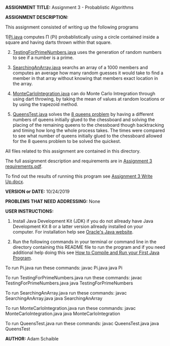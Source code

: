 **ASSIGNMENT TITLE:** Assignment 3 - Probablistic Algorithms

**ASSIGNMENT DESCRIPTION:**

This assignment consisted of writing up the following programs

1)[Pi.java](https://github.com/AdamSchaible/MSU_Denver/blob/master/CS%204050%20Algorithms%20%26%20Algorithm%20Analysis%20(Fall%202019)/Assignment%203%20-%20Probabilistic%20Algorithms/Pi.java)   computes Π (Pi) probablistically using a circle contained inside a square and having darts thrown within that square.

2) [TestingForPrimeNumbers.java](https://github.com/AdamSchaible/MSU_Denver/blob/master/CS%204050%20Algorithms%20%26%20Algorithm%20Analysis%20(Fall%202019)/Assignment%203%20-%20Probabilistic%20Algorithms/TestingForPrimeNumbers.java)  uses the generation of random numbers to see if a number is a prime.

3) [SearchingAnArray.java](https://github.com/AdamSchaible/MSU_Denver/blob/master/CS%204050%20Algorithms%20%26%20Algorithm%20Analysis%20(Fall%202019)/Assignment%203%20-%20Probabilistic%20Algorithms/SearchingAnArray.java) searchs an array of a 1000 members and computes an average how many random guesses it would take to find a member in that array without knowing that members exact location in the array.

4) [MonteCarloIntegration.java](https://github.com/AdamSchaible/MSU_Denver/blob/master/CS%204050%20Algorithms%20%26%20Algorithm%20Analysis%20(Fall%202019)/Assignment%203%20-%20Probabilistic%20Algorithms/MonteCarloIntegration.java) can do Monte Carlo Intregration through using dart throwing, by taking the mean of values at random locations or by using the trapezoid method.

5) [QueensTest.java](https://github.com/AdamSchaible/MSU_Denver/blob/master/CS%204050%20Algorithms%20%26%20Algorithm%20Analysis%20(Fall%202019)/Assignment%203%20-%20Probabilistic%20Algorithms/QueensTest.java)  solves the [8 queens problem](https://en.wikipedia.org/wiki/Eight_queens_puzzle)  by having a different numbers of queens initially glued to the chessboard and solving the placing of the remaining queens to the chessboard though backtracking and timing how long the whole process takes. The times were compared to see what number of queens initially glued to the chessboard allowed for the 8 queens problem to be solved the quickest.

All files related to this assignment are contained in this directory.

The full assignment description and requirements are in [Assignment 3 requirements.pdf](https://github.com/AdamSchaible/MSU_Denver/blob/master/CS%204050%20Algorithms%20%26%20Algorithm%20Analysis%20(Fall%202019)/Assignment%203%20-%20Probabilistic%20Algorithms/Assignment%203%20requirements.pdf).

To find out the results of running this program see [Assignment 3 Write Up.docx](https://github.com/AdamSchaible/MSU_Denver/blob/master/CS%204050%20Algorithms%20%26%20Algorithm%20Analysis%20(Fall%202019)/Assignment%203%20-%20Probabilistic%20Algorithms/Assignment%203%20Write%20Up.docx).

**VERSION or DATE:** 10/24/2019

**PROBLEMS THAT NEED ADDRESSING:** None

**USER INSTRUCTIONS:** 

1) Install Java Development Kit (JDK) if you do not allready have Java Development Kit 8 or a latter version allready installed on your computer. For installation help see [Oracle's Java website](https://www.oracle.com/java/technologies/javase-downloads.html).

2) Run the following commands in your terminal or command line in the directory containing this README file to run the program and if you need additional help doing this see [How to Compile and Run your First Java Program](https://beginnersbook.com/2013/05/first-java-program/).

To run Pi.java run these commands:
javac Pi.java
java Pi

To run TestingForPrimeNumbers.java run these commands:
javac TestingForPrimeNumbers.java
java TestingForPrimeNumbers

To run SearchingAnArray.java run these commands:
javac SearchingAnArray.java
java SearchingAnArray

To run MonteCarloIntegration.java run these commands:
javac MonteCarloIntegration.java
java MonteCarloIntegration

To run QueensTest.java run these commands:
javac QueensTest.java
java QueensTest

**AUTHOR:** Adam Schaible